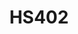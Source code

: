 ---
layout: course
title: HS402
department: Humanities and Social Sciences
name: Technological Entrepreneurship
type: Theory
description: "The Government of India has rolled out Start-up India initiative with several programs with the objective of supporting entrepreneurs, building a robust start-up ecosystem and transforming India into a country of job creators instead of job seekers. It is therefore felt necessary to enable every engineering student to have the opportunity to integrate entrepreneurial and business studies into their technical degreeprogram and prepare them to see opportunities to create and grow innovative new technology ventures."
instructor: Prof. R. R. Hirwani
prerequisites:
semestertype: Full
level: UG
lectures: 3
tutorials: 0
practicals: 0
credits: 6
email: hirwani@iitdh.ac.in
syllabus: "Introduction to Entrepreneurship - Characteristics of an Entrepreneur, Understanding Self, Phases of Entrepreneurship,Understanding the Business Context of Technological Entrepreneurship; Identifying and Evaluating Opportunities, Understanding Problemsolution Fit, Product-Market Fit, Value Proposition, Business Model Canvas, Understanding and creating Minimum Viable Product, Agile Product Development and Developing a Proof of Concept; IP for Entrepreneurs - Patents, Trade Marks, Copyrights, Design Protection, Domain Names and Trade Secrets; Preparing a Business Plan: Finding FundingBootstrapping, Crowdfunding, Angel Investing, Venture Capital, Bank Loans,Competition and Awards, Pitching for funding; Finance and Accounts; Market Research and Competitive Analysis, Going to market for Technology /Products / Services, Sales & Marketing, Customer Development; Technology Venture Creation and Management - How to start a Start-up and scale up, Role of Incubators and Accelerators, Operation Management; Legal Matters and Commercial Knowledge: Creativity, Motivation, Team Building & Leadership, Role of Mentors and Consultants: Social Innovations and Entrepreneurship : Success and Failure Stories. This course introduces entrepreneurship through lectures, seminars, case studies, readings and assignments to broadly expose students to the area. Some of the topics will be covered, with experience sharing from practitioners and investors. Students may choose the seminars, readings and assignments of their interests and can work on live cases including opportunity discovery and evaluation, validation, market research and competitive analysis, business plan preparation, start-up creation, financing, socialentrepreneurship and innovation, etc."
references: "Reading material and case studies will be provided."
permalink: /:title/
categories: hs 400 ug
---